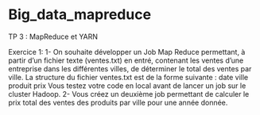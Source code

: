 # Big_data_mapreduce
TP 3 : MapReduce et YARN

Exercice 1:
1- On souhaite développer un Job Map Reduce permettant, à partir d’un
fichier texte (ventes.txt) en entré, contenant les ventes d’une entreprise dans
les différentes villes, de déterminer le total des ventes par ville. La structure
du fichier ventes.txt est de la forme suivante :
date ville produit prix
Vous testez votre code en local avant de lancer un job sur le cluster Hadoop.
2- Vous créez un deuxième job permettant de calculer le prix total des ventes
des produits par ville pour une année donnée.
